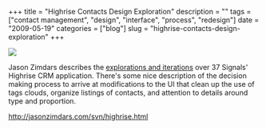 +++
title = "Highrise Contacts Design Exploration"
description = ""
tags = ["contact management", "design", "interface", "process", "redesign"]
date = "2009-05-19"
categories = ["blog"]
slug = "highrise-contacts-design-exploration"
+++



  <div class="notebook-screenshot"><a href="http://jasonzimdars.com/svn/highrise.html"><img src="/media/bluga/wt4a12bbb79d99b.jpg"/></a></div><p>Jason Zimdars describes the <a href="http://jasonzimdars.com/svn/highrise.html">explorations and iterations</a> over 37 Signals' Highrise CRM application. There's some nice description of the decision making process to arrive at modifications to the UI that clean up the use of tags clouds, organize listings of contacts, and attention to details around type and proportion. </p>
    
  <a href="http://jasonzimdars.com/svn/highrise.html">http://jasonzimdars.com/svn/highrise.html</a>
